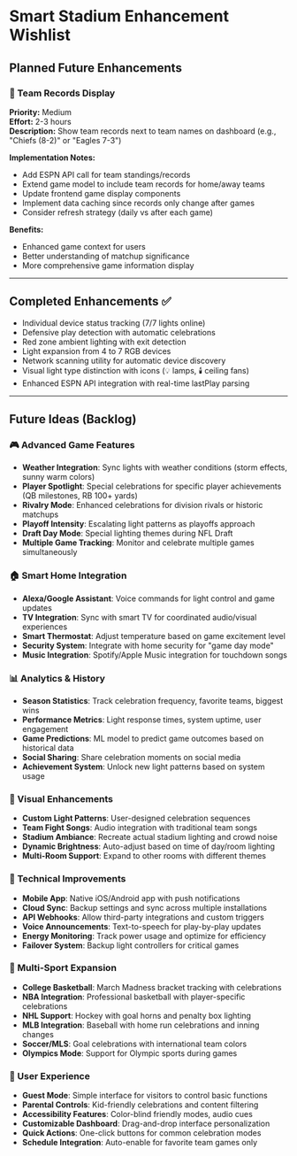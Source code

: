 # Smart Stadium Enhancement Wishlist

## Planned Future Enhancements

### 🏈 Team Records Display
**Priority:** Medium  
**Effort:** 2-3 hours  
**Description:** Show team records next to team names on dashboard (e.g., "Chiefs (8-2)" or "Eagles 7-3")

**Implementation Notes:**
- Add ESPN API call for team standings/records
- Extend game model to include team records for home/away teams  
- Update frontend game display components
- Implement data caching since records only change after games
- Consider refresh strategy (daily vs after each game)

**Benefits:**
- Enhanced game context for users
- Better understanding of matchup significance
- More comprehensive game information display

---

## Completed Enhancements ✅

- Individual device status tracking (7/7 lights online)
- Defensive play detection with automatic celebrations
- Red zone ambient lighting with exit detection  
- Light expansion from 4 to 7 RGB devices
- Network scanning utility for automatic device discovery
- Visual light type distinction with icons (💡 lamps, 🕯️ ceiling fans)
- Enhanced ESPN API integration with real-time lastPlay parsing

---

## Future Ideas (Backlog)

### 🎮 Advanced Game Features
- **Weather Integration**: Sync lights with weather conditions (storm effects, sunny warm colors)
- **Player Spotlight**: Special celebrations for specific player achievements (QB milestones, RB 100+ yards)
- **Rivalry Mode**: Enhanced celebrations for division rivals or historic matchups
- **Playoff Intensity**: Escalating light patterns as playoffs approach
- **Draft Day Mode**: Special lighting themes during NFL Draft
- **Multiple Game Tracking**: Monitor and celebrate multiple games simultaneously

### 🏠 Smart Home Integration  
- **Alexa/Google Assistant**: Voice commands for light control and game updates
- **TV Integration**: Sync with smart TV for coordinated audio/visual experiences
- **Smart Thermostat**: Adjust temperature based on game excitement level
- **Security System**: Integrate with home security for "game day mode"
- **Music Integration**: Spotify/Apple Music integration for touchdown songs

### 📊 Analytics & History
- **Season Statistics**: Track celebration frequency, favorite teams, biggest wins
- **Performance Metrics**: Light response times, system uptime, user engagement
- **Game Predictions**: ML model to predict game outcomes based on historical data
- **Social Sharing**: Share celebration moments on social media
- **Achievement System**: Unlock new light patterns based on system usage

### 🎨 Visual Enhancements
- **Custom Light Patterns**: User-designed celebration sequences
- **Team Fight Songs**: Audio integration with traditional team songs
- **Stadium Ambiance**: Recreate actual stadium lighting and crowd noise
- **Dynamic Brightness**: Auto-adjust based on time of day/room lighting
- **Multi-Room Support**: Expand to other rooms with different themes

### 🔧 Technical Improvements
- **Mobile App**: Native iOS/Android app with push notifications
- **Cloud Sync**: Backup settings and sync across multiple installations
- **API Webhooks**: Allow third-party integrations and custom triggers
- **Voice Announcements**: Text-to-speech for play-by-play updates
- **Energy Monitoring**: Track power usage and optimize for efficiency
- **Failover System**: Backup light controllers for critical games

### 🏀 Multi-Sport Expansion
- **College Basketball**: March Madness bracket tracking with celebrations
- **NBA Integration**: Professional basketball with player-specific celebrations
- **NHL Support**: Hockey with goal horns and penalty box lighting
- **MLB Integration**: Baseball with home run celebrations and inning changes
- **Soccer/MLS**: Goal celebrations with international team colors
- **Olympics Mode**: Support for Olympic sports during games

### 🎯 User Experience
- **Guest Mode**: Simple interface for visitors to control basic functions
- **Parental Controls**: Kid-friendly celebrations and content filtering
- **Accessibility Features**: Color-blind friendly modes, audio cues
- **Customizable Dashboard**: Drag-and-drop interface personalization
- **Quick Actions**: One-click buttons for common celebration modes
- **Schedule Integration**: Auto-enable for favorite team games only